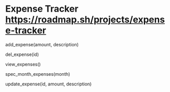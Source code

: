 # Expense Tracker https://roadmap.sh/projects/expense-tracker

add_expense(amount, description)

del_expense(id)

view_expenses()

spec_month_expenses(month)

update_expense(id, amount, description)

